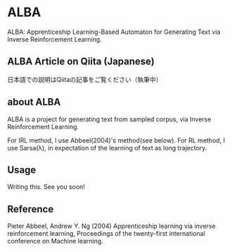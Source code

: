 # ALBA
ALBA: Apprenticeship Learning-Based Automaton for Generating Text via Inverse Reinforcement Learning.

## ALBA Article on Qiita (Japanese)
日本語での説明はQiitaの記事をご覧ください（執筆中）

## about ALBA
ALBA is a project for generating text from sampled corpus, via Inverse Reinforcement Learning.

For IRL method, I use Abbeel(2004)'s method(see below). For RL method, I use Sarsa(λ), in expectation of the learning of text as long trajectory.

## Usage
Writing this. See you soon!

## Reference
Pieter Abbeel, Andrew Y. Ng (2004) Apprenticeship learning via inverse reinforcement learning, Proceedings of the twenty-first international conference on Machine learning.
